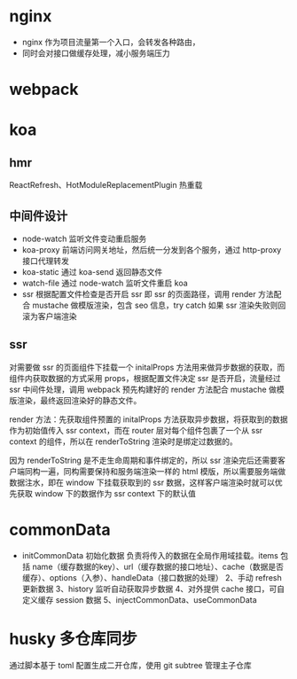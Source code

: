 # nginx

- nginx 作为项目流量第一个入口，会转发各种路由，
- 同时会对接口做缓存处理，减小服务端压力

# webpack

# koa

## hmr

ReactRefresh、HotModuleReplacementPlugin 热重载

## 中间件设计

- node-watch 监听文件变动重启服务
- koa-proxy
  前端访问网关地址，然后统一分发到各个服务，通过 http-proxy 接口代理转发
- koa-static
  通过 koa-send 返回静态文件
- watch-file
  通过 node-watch 监听文件重启 koa
- ssr
  根据配置文件检查是否开启 ssr 即 ssr 的页面路径，调用 render 方法配合 mustache 做模版渲染，包含 seo 信息，try catch 如果 ssr 渲染失败则回滚为客户端渲染

## ssr

  对需要做 ssr 的页面组件下挂载一个 initalProps 方法用来做异步数据的获取，而组件内获取数据的方式采用 props，根据配置文件决定 ssr 是否开启，流量经过 ssr 中间件处理，调用 webpack 预先构建好的 render 方法配合 mustache 做模版渲染，最终返回渲染好的静态文件。

  render 方法：先获取组件预置的 initalProps 方法获取异步数据，将获取到的数据作为初始值传入 ssr context，而在 router 层对每个组件包裹了一个从 ssr context 的组件，所以在 renderToString 渲染时是绑定过数据的。

  因为 renderToString 是不走生命周期和事件绑定的，所以 ssr 渲染完后还需要客户端同构一遍，同构需要保持和服务端渲染一样的 html 模版，所以需要服务端做数据注水，即在 window 下挂载获取到的 ssr 数据，这样客户端渲染时就可以优先获取 window 下的数据作为 ssr context 下的默认值

# commonData

- initCommonData 初始化数据
负责将传入的数据在全局作用域挂载。items 包括 name（缓存数据的key）、url（缓存数据的接口地址）、cache（数据是否缓存）、options（入参）、handleData（接口数据的处理）
  2、手动 refresh 更新数据
  3、history 监听自动获取异步数据
  4、对外提供 cache 接口，可自定义缓存 session 数据
  5、injectCommonData、useCommonData

# husky 多仓库同步

通过脚本基于 toml 配置生成二开仓库，使用 git subtree 管理主子仓库
